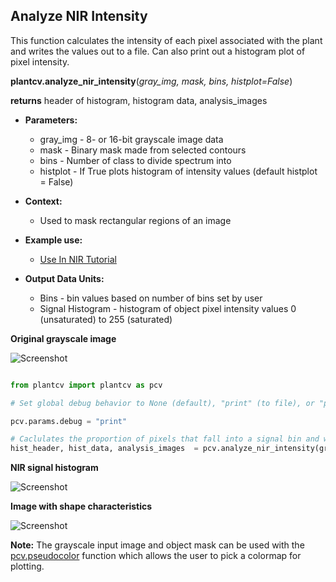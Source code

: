## Analyze NIR Intensity

This function calculates the intensity of each pixel associated with the plant and writes 
the values out to a file. Can also print out a histogram plot of pixel intensity.

**plantcv.analyze_nir_intensity**(*gray_img, mask, bins, histplot=False*)

**returns** header of histogram, histogram data, analysis_images

- **Parameters:**
    - gray_img - 8- or 16-bit grayscale image data
    - mask     - Binary mask made from selected contours
    - bins     - Number of class to divide spectrum into
    - histplot - If True plots histogram of intensity values (default histplot = False)
- **Context:**
    - Used to mask rectangular regions of an image
- **Example use:**
    - [Use In NIR Tutorial](nir_tutorial.md)
    
- **Output Data Units:**
    - Bins - bin values based on number of bins set by user  
    - Signal Histogram - histogram of object pixel intensity values 0 (unsaturated) to 255 (saturated)     

**Original grayscale image**

![Screenshot](img/documentation_images/analyze_NIR_intensity/original_image.jpg)

```python

from plantcv import plantcv as pcv

# Set global debug behavior to None (default), "print" (to file), or "plot" (Jupyter Notebooks or X11)

pcv.params.debug = "print"

# Caclulates the proportion of pixels that fall into a signal bin and writes the values to a file. Also provides a histogram of this data
hist_header, hist_data, analysis_images  = pcv.analyze_nir_intensity(gray_img, mask, 256, histplot=True)

```


**NIR signal histogram**

![Screenshot](img/documentation_images/analyze_NIR_intensity/nir_histogram.jpg)

**Image with shape characteristics**

![Screenshot](img/documentation_images/analyze_NIR_intensity/shapes.jpg)

**Note:** The grayscale input image and object mask can be used with the [pcv.pseudocolor](pseudocolor.md) function
which allows the user to pick a colormap for plotting.